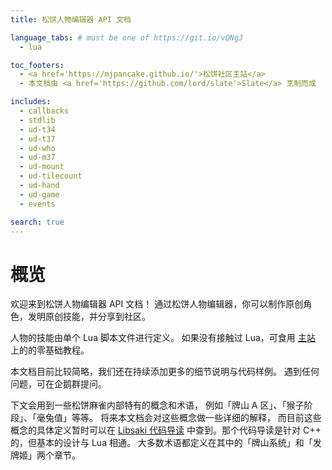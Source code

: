 ```yaml
---
title: 松饼人物编辑器 API 文档

language_tabs: # must be one of https://git.io/vQNgJ
  - lua

toc_footers:
  - <a href='https://mjpancake.github.io/'>松饼社区主站</a>
  - 本文档由 <a href='https://github.com/lord/slate'>Slate</a> 烹制而成

includes:
  - callbacks
  - stdlib
  - ud-t34
  - ud-t37
  - ud-who
  - ud-m37
  - ud-mount
  - ud-tilecount
  - ud-hand
  - ud-game
  - events

search: true
---
```


# 概览

欢迎来到松饼人物编辑器 API 文档！
通过松饼人物编辑器，你可以制作原创角色，发明原创技能，并分享到社区。

人物的技能由单个 Lua 脚本文件进行定义。
如果没有接触过 Lua，可食用
[主站](https://mjpancake.github.io/)
上的的零基础教程。

本文档目前比较简略，我们还在持续添加更多的细节说明与代码样例。
遇到任何问题，可在企鹅群提问。

下文会用到一些松饼麻雀内部特有的概念和术语，
例如「牌山 A 区」、「猴子阶段」、「毫兔值」等等。
将来本文档会对这些概念做一些详细的解释，
而目前这些概念的具体定义暂时可以在
[Libsaki 代码导读](https://mjpancake.github.io/docs/libsaki/)
中查到。那个代码导读是针对 C++ 的，但基本的设计与 Lua 相通。
大多数术语都定义在其中的「牌山系统」和「发牌姬」两个章节。

